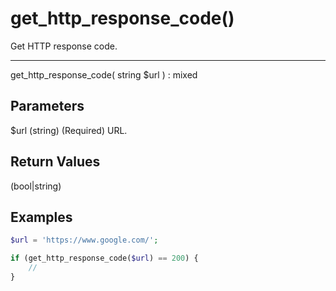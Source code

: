 # get_http_response_code()

Get HTTP response code.

---

get_http_response_code( string $url ) : mixed

## Parameters

$url (string) (Required) URL.

## Return Values

(bool|string)

## Examples

```php
$url = 'https://www.google.com/';

if (get_http_response_code($url) == 200) {
    //
}
```
